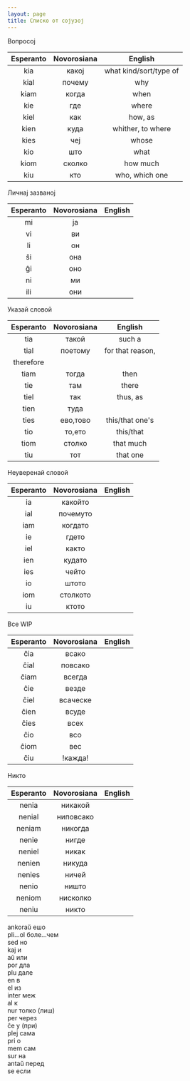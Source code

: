 ```yaml
---
layout: page
title: Списко от сојузој
---
```


Вопросој

| Esperanto | Novorosiana | English  |
|:----------:|:----------:|:-----------:|
| kia        |   какој       |   what kind/sort/type of      |
| kial        |   почему       |  why       |
| kiam        |   когда       |  when       |
| kie       |    где      |   where      |
| kiel        |  как        |  how, as       |
|  kien       |  куда        |  whither, to where  |
|  kies       |  чеј        |  whose       |
| kio        |   што       |  what       |
| kiom        |  сколко        |  how much       |
| kiu        |   кто       | who, which one |


Личнај зазваној

| Esperanto | Novorosiana | English  |
|:----------:|:----------:|:-----------:|
|  mi       |     ја     |         |
|  vi       |     ви     |         |
|   li      |     он     |         |
|   ŝi      |     она     |         |
|   ĝi      |     оно     |         |
|   ni      |     ми     |         |
|   ili      |    они      |         |


Указай словой

| Esperanto | Novorosiana | English  |
|:----------:|:----------:|:-----------:|
|   tia      |     такой     |  such a       |
|   tial      |    поетому      |  for that reason,
therefore       |
|   tiam      |    тогда      |   then      |
|   tie      |     там     |   there      |
|   tiel      |    так      |   thus, as      |
|    tien     |    туда      |         |
|    ties     | ево,тово |   this/that one's      |
|    tio     |    то,ето      |  this/that       |
|    tiom     |   столко       |   that much      |
|    tiu     |    тот      |   that one      |

Неуверенай словой

| Esperanto | Novorosiana | English  |
|:----------:|:----------:|:-----------:|
|  ia      |   какойто       |         |
|  ial      |   почемуто       |         |
|   iam     |   когдато       |         |
|  ie      |    гдето      |         |
|  iel      |   както       |         |
|  ien      |   кудато       |         |
|   ies     |   чейто       |         |
|  io      |    штото      |         |
|  iom      |   столкото       |         |
|  iu      |    ктото      |         |


Все WIP

| Esperanto | Novorosiana | English  |
|:----------:|:----------:|:-----------:|
|   ĉia     |   всако       |         |
|  ĉial      |   повсако      |         |
|  ĉiam      |   всегда       |         |
|  ĉie      |    везде      |         |
|  ĉiel      |   всаческе       |         |
|  ĉien      |   всуде       |         |
|  ĉies      |   всех       |         |
|   ĉio     |   всо       |         |
|   ĉiom     |    вес      |         |
|   ĉiu     |   !кажда!       |         |

Никто

| Esperanto | Novorosiana | English  |
|:----------:|:----------:|:-----------:|
|  nenia      |   никакой       |         |
|  nenial      |   ниповсако       |         |
|  neniam      |   никогда       |         |
|  nenie      |    нигде      |         |
|  neniel     |    никак      |         |
|  nenien      |   никуда       |         |
|  nenies      |   ничей       |         |
|  nenio      |    ништо      |         |
|   neniom     |   нисколко       |         |
|  neniu      |    никто      |         |





ankoraŭ ешо\
pli...ol боле...чем\
sed но\
kaj и\
aŭ или\
por дла\
plu дале\
en в\
el из\
inter меж\
al к\
nur толко (лиш)\
per через\
ĉe у (при)\
plej сама\
pri о\
mem сам\
sur на\
antaŭ перед\
se если


